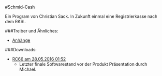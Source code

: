 #Schmid-Cash

Ein Program von Christian Sack. In Zukunft einmal eine Registrierkasse nach dem RKSI.

###Treiber und Ähnliches:
* [Anhänge](https://github.com/cssack/ProjectSchmid/tree/Active-Development/TanzschuleSchmid/_Anh%C3%A4nge)

###Downloads:
* [RC66 am 28.05.2016 01:52](https://github.com/cssack/ProjectSchmid/raw/Active-Development/TanzschuleSchmid/_Anh%C3%A4nge/_ReleaseCandidates/BillingTool%20-%20RC66.zip)
	* Letzter finale Softwarestand vor der Produkt Präsentation durch Michael.
